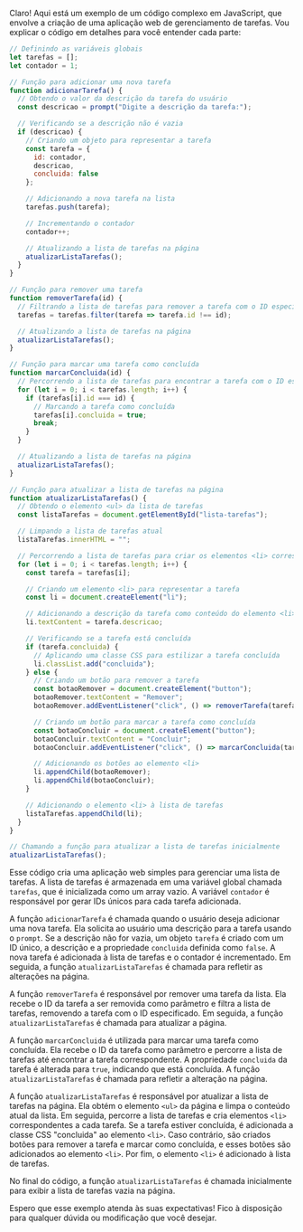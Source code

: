 Claro! Aqui está um exemplo de um código complexo em JavaScript, que envolve a criação de uma aplicação web de gerenciamento de tarefas. Vou explicar o código em detalhes para você entender cada parte:

```javascript
// Definindo as variáveis globais
let tarefas = [];
let contador = 1;

// Função para adicionar uma nova tarefa
function adicionarTarefa() {
  // Obtendo o valor da descrição da tarefa do usuário
  const descricao = prompt("Digite a descrição da tarefa:");

  // Verificando se a descrição não é vazia
  if (descricao) {
    // Criando um objeto para representar a tarefa
    const tarefa = {
      id: contador,
      descricao,
      concluida: false
    };

    // Adicionando a nova tarefa na lista
    tarefas.push(tarefa);

    // Incrementando o contador
    contador++;

    // Atualizando a lista de tarefas na página
    atualizarListaTarefas();
  }
}

// Função para remover uma tarefa
function removerTarefa(id) {
  // Filtrando a lista de tarefas para remover a tarefa com o ID especificado
  tarefas = tarefas.filter(tarefa => tarefa.id !== id);

  // Atualizando a lista de tarefas na página
  atualizarListaTarefas();
}

// Função para marcar uma tarefa como concluída
function marcarConcluida(id) {
  // Percorrendo a lista de tarefas para encontrar a tarefa com o ID especificado
  for (let i = 0; i < tarefas.length; i++) {
    if (tarefas[i].id === id) {
      // Marcando a tarefa como concluída
      tarefas[i].concluida = true;
      break;
    }
  }

  // Atualizando a lista de tarefas na página
  atualizarListaTarefas();
}

// Função para atualizar a lista de tarefas na página
function atualizarListaTarefas() {
  // Obtendo o elemento <ul> da lista de tarefas
  const listaTarefas = document.getElementById("lista-tarefas");

  // Limpando a lista de tarefas atual
  listaTarefas.innerHTML = "";

  // Percorrendo a lista de tarefas para criar os elementos <li> correspondentes
  for (let i = 0; i < tarefas.length; i++) {
    const tarefa = tarefas[i];

    // Criando um elemento <li> para representar a tarefa
    const li = document.createElement("li");

    // Adicionando a descrição da tarefa como conteúdo do elemento <li>
    li.textContent = tarefa.descricao;

    // Verificando se a tarefa está concluída
    if (tarefa.concluida) {
      // Aplicando uma classe CSS para estilizar a tarefa concluída
      li.classList.add("concluida");
    } else {
      // Criando um botão para remover a tarefa
      const botaoRemover = document.createElement("button");
      botaoRemover.textContent = "Remover";
      botaoRemover.addEventListener("click", () => removerTarefa(tarefa.id));

      // Criando um botão para marcar a tarefa como concluída
      const botaoConcluir = document.createElement("button");
      botaoConcluir.textContent = "Concluir";
      botaoConcluir.addEventListener("click", () => marcarConcluida(tarefa.id));

      // Adicionando os botões ao elemento <li>
      li.appendChild(botaoRemover);
      li.appendChild(botaoConcluir);
    }

    // Adicionando o elemento <li> à lista de tarefas
    listaTarefas.appendChild(li);
  }
}

// Chamando a função para atualizar a lista de tarefas inicialmente
atualizarListaTarefas();
```

Esse código cria uma aplicação web simples para gerenciar uma lista de tarefas. A lista de tarefas é armazenada em uma variável global chamada `tarefas`, que é inicializada como um array vazio. A variável `contador` é responsável por gerar IDs únicos para cada tarefa adicionada.

A função `adicionarTarefa` é chamada quando o usuário deseja adicionar uma nova tarefa. Ela solicita ao usuário uma descrição para a tarefa usando o `prompt`. Se a descrição não for vazia, um objeto `tarefa` é criado com um ID único, a descrição e a propriedade `concluida` definida como `false`. A nova tarefa é adicionada à lista de tarefas e o contador é incrementado. Em seguida, a função `atualizarListaTarefas` é chamada para refletir as alterações na página.

A função `removerTarefa` é responsável por remover uma tarefa da lista. Ela recebe o ID da tarefa a ser removida como parâmetro e filtra a lista de tarefas, removendo a tarefa com o ID especificado. Em seguida, a função `atualizarListaTarefas` é chamada para atualizar a página.

A função `marcarConcluida` é utilizada para marcar uma tarefa como concluída. Ela recebe o ID da tarefa como parâmetro e percorre a lista de tarefas até encontrar a tarefa correspondente. A propriedade `concluida` da tarefa é alterada para `true`, indicando que está concluída. A função `atualizarListaTarefas` é chamada para refletir a alteração na página.

A função `atualizarListaTarefas` é responsável por atualizar a lista de tarefas na página. Ela obtém o elemento `<ul>` da página e limpa o conteúdo atual da lista. Em seguida, percorre a lista de tarefas e cria elementos `<li>` correspondentes a cada tarefa. Se a tarefa estiver concluída, é adicionada a classe CSS "concluida" ao elemento `<li>`. Caso contrário, são criados botões para remover a tarefa e marcar como concluída, e esses botões são adicionados ao elemento `<li>`. Por fim, o elemento `<li>` é adicionado à lista de tarefas.

No final do código, a função `atualizarListaTarefas` é chamada inicialmente para exibir a lista de tarefas vazia na página.

Espero que esse exemplo atenda às suas expectativas! Fico à disposição para qualquer dúvida ou modificação que você desejar.